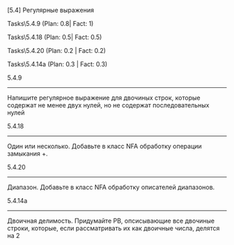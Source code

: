 [5.4] Регулярные выражения

Tasks\5.4.9 (Plan: 0.8| Fact: 1)

Tasks\5.4.18 (Plan: 0.5| Fact: 0.5)

Tasks\5.4.20 (Plan: 0.2 | Fact: 0.2)

Tasks\5.4.14a (Plan: 0.3 | Fact: 0.3)

5.4.9
***
Напишите регулярное выражение  для двочиных строк, которые содержат не менее двух нулей, но не содержат последовательных нулей

5.4.18
***
Один или несколько. Добавьте в класс NFA обработку операции замыкания +.

5.4.20
***
Диапазон. Добавьте в класс NFA обработку описателей диапазонов.

5.4.14a
***
Двоичная делимость. Придумайте РВ, опсисывающие все двочиные строки, которые, если рассматривать их как двоичные числа, делятся на 2
